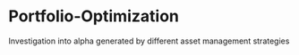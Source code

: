 # Portfolio-Optimization
Investigation into alpha generated by different asset management strategies

